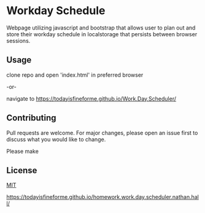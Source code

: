 # Workday Schedule

Webpage utilizing javascript and bootstrap that allows user to plan out and store their workday schedule in localstorage that persists between browser sessions.

## Usage

clone repo and open 'index.html' in preferred browser

-or-

navigate to https://todayisfineforme.github.io/Work.Day.Scheduler/

## Contributing
Pull requests are welcome. For major changes, please open an issue first to discuss what you would like to change.

Please make

## License
[MIT](https://choosealicense.com/licenses/mit/)

https://todayisfineforme.github.io/homework.work.day.scheduler.nathan.hall/

